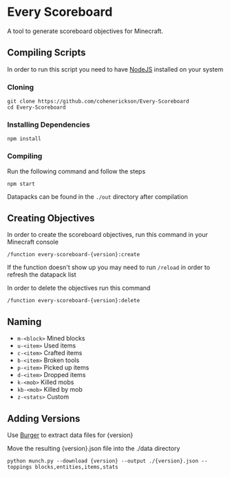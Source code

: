 # Every Scoreboard

A tool to generate scoreboard objectives for Minecraft.

## Compiling Scripts

In order to run this script you need to have [NodeJS](https://nodejs.org/) installed on your system

### Cloning

```shell
git clone https://github.com/cohenerickson/Every-Scoreboard
cd Every-Scoreboard
```

### Installing Dependencies

```shell
npm install
```

### Compiling

Run the following command and follow the steps

```shell
npm start
```

Datapacks can be found in the `./out` directory after compilation

## Creating Objectives

In order to create the scoreboard objectives, run this command in your Minecraft console

```
/function every-scoreboard-{version}:create
```

If the function doesn't show up you may need to run `/reload` in order to refresh the datapack list

In order to delete the objectives run this command

```
/function every-scoreboard-{version}:delete
```

## Naming

- `m-<block>` Mined blocks
- `u-<item>` Used items
- `c-<item>` Crafted items
- `b-<item>` Broken tools
- `p-<item>` Picked up items
- `d-<item>` Dropped items
- `k-<mob>` Killed mobs
- `kb-<mob>` Killed by mob
- `z-<stats>` Custom

## Adding Versions

Use [Burger](https://github.com/Pokechu22/Burger) to extract data files for {version}

Move the resulting {version}.json file into the ./data directory

```shell
python munch.py --download {version} --output ./{version}.json --toppings blocks,entities,items,stats
```
